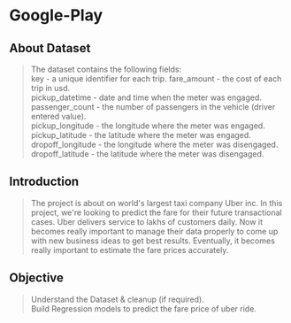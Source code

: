 # Google-Play

## About Dataset

> The dataset contains the following fields:  
key - a unique identifier for each trip. 
fare_amount - the cost of each trip in usd.  
pickup_datetime - date and time when the meter was engaged.  
passenger_count - the number of passengers in the vehicle (driver entered value).  
pickup_longitude - the longitude where the meter was engaged.  
pickup_latitude - the latitude where the meter was engaged.  
dropoff_longitude - the longitude where the meter was disengaged.  
dropoff_latitude - the latitude where the meter was disengaged.  

## Introduction

> The project is about on world's largest taxi company Uber inc. In this project, we're looking to predict the fare for their future transactional cases. Uber delivers service to lakhs of customers daily. Now it becomes really important to manage their data properly to come up with new business ideas to get best results. Eventually, it becomes really important to estimate the fare prices accurately.

## Objective

> Understand the Dataset & cleanup (if required).  
Build Regression models to predict the fare price of uber ride.
